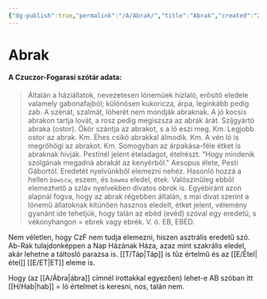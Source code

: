 ```yaml
---
{"dg-publish":true,"permalink":"/A/Abrak/","title":"Abrak","created":"2023-10-21T04:37","updated":"2024-10-22T21:27"}
---
```



# Abrak

#### A Czuczor-Fogarasi szótár adata:

> Általán a háziállatok, nevezetesen lónemüek hizlaló, erősitő eledele valamely gabonafajból; különösen kukoricza, árpa, leginkább pedig zab. A szénát, szalmát, lóherét nem mondják abraknak. A jó kocsis abrakon tartja lovát, a rosz pedig megiszsza az abrak árát. Szíjgyártó abraka (ostor). Ökör szántja az abrakot, s a ló eszi meg. Km. Legjobb ostor az abrak. Km. Éhes csikó abrakkal álmodik. Km. A vén ló is megröhögi az abrakot. Km. Somogyban az árpakása-féle étket is abraknak hívják. Pestinél jelent ételadagot, ételrészt. "Hogy mindenik szolgának megadná abrakát az kenyérből." Aesopus élete, Pesti Gábortól. Eredetét nyelvünkből elemezni nehéz. Hasonló hozzá a hellen `bowscw`, eszem, és `bowma` eledel, étek. Valószinűleg ebből elemezhető a szláv nyelvekben divatos obrok is. Egyébiránt azon alapnál fogva, hogy az abrak régebben általán, s mai divat szerint a lónemű állatoknak kitünően hasznos eledelt, étket jelent, vélemény gyanánt ide tehetjük, hogy talán az ebéd (evéd) szóval egy eredetű, s vékonyhangon = ebrek vagy ebrék. V. ö. EB, EBÉD.  

Nem véletlen, hogy CzF nem tudja elemezni, hiszen asztrális eredetű szó. Ab-Rak tulajdonképpen a Nap Házának Háza, azaz mint szakrális eledel, akár lehetne a táltosló parazsa is. [[T/Táp\|Táp]] is tűz értelmű és az [[E/Étel\|étel]] [[E/ET\|ET]] eleme is.  

Hogy (az [[A/Ábra\|ábra]] címnél írottakkal egyezően) lehet-e AB szóban itt [[H/Hab\|hab]] = ló értelmet is keresni, nos, talán nem.  